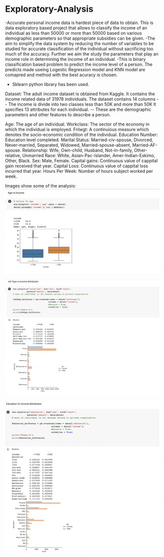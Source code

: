 # Exploratory-Analysis
-Accurate personal income data is hardest piece of data to obtain. This is data exploratory based project that allows to classify the 
income of an individual as less than 50000 or more than 50000 based on various demographic parameters so that appropriate subsidies can be given.
-The aim to simplify the data system by reducing the number of variables to be studied for accurate classification of the individual without sacrificing too much of the accuracy. Further we aim the study the parameters that play an income role in determining the income of an individual.
-This is binary classification based problem to predict the income level of a person. The predicts made useing Logestic Regression model and KNN model are comapred and method with the best acuracy is chosen.
- Sklearn python library has been used.


Dataset:
The adult income dataset is obtained from Kaggle. It contains the income related data of 31978 individuals. 
The dataset contains 14 columns
-- The income is divide into two classes less than 50K and  more than 50K
It specifies 13 attributes for each individual. 
-- These are the demographic parameters and other features to describe a person.
  
Age: The age of an individual. 
Workclass: The sector of the economy in which the individual is employed. 
Fnlwgt: A continuious measure which denotes the socio-economic condition of the individual. 
Education Number: Education level completed. 
Marital Status: Married-civ-spouse, Divorced, Never-married, Separated, Widowed, Married-spouse-absent, Married-AF-spouse. 
Relationship: Wife, Own-child, Husband, Not-in-family, Other-relative, Unmarried 
Race: White, Asian-Pac-Islander, Amer-Indian-Eskimo, Other, Black. 
Sex: Male, Female. 
Capital gains: Continuous value of cappital gain received that year. 
Capital Loss: Continuous value of cappital loss incurred that year. 
Hours Per Week: Number of hours subject worked per week.

Images show some of the analysis:
 ![1](https://github.com/blm3886/Exploratory-Analysis/blob/main/1.png)
 <br><br>
 ![2](https://github.com/blm3886/Exploratory-Analysis/blob/main/2.png)
 <br><br>
 ![4](https://github.com/blm3886/Exploratory-Analysis/blob/main/4.png)
 <br><br>
